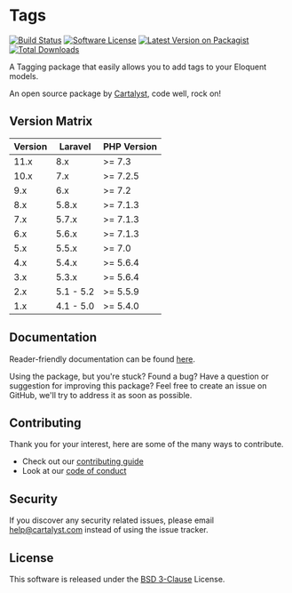 # Tags

[![Build Status][icon-travis]][link-travis]
[![Software License][icon-license]][link-license]
[![Latest Version on Packagist][icon-version]][link-packagist]
[![Total Downloads][icon-downloads]][link-packagist]

A Tagging package that easily allows you to add tags to your Eloquent models.

An open source package by [Cartalyst](https://cartalyst.com), code well, rock on!

## Version Matrix

Version | Laravel   | PHP Version
------- | --------- | ------------
11.x    | 8.x       | >= 7.3
10.x    | 7.x       | >= 7.2.5
9.x     | 6.x       | >= 7.2
8.x     | 5.8.x     | >= 7.1.3
7.x     | 5.7.x     | >= 7.1.3
6.x     | 5.6.x     | >= 7.1.3
5.x     | 5.5.x     | >= 7.0
4.x     | 5.4.x     | >= 5.6.4
3.x     | 5.3.x     | >= 5.6.4
2.x     | 5.1 - 5.2 | >= 5.5.9
1.x     | 4.1 - 5.0 | >= 5.4.0

## Documentation

Reader-friendly documentation can be found [here][link-docs].

Using the package, but you're stuck? Found a bug? Have a question or suggestion for improving this package? Feel free to create an issue on GitHub, we'll try to address it as soon as possible.

## Contributing

Thank you for your interest, here are some of the many ways to contribute.

- Check out our [contributing guide](/.github/CONTRIBUTING.md)
- Look at our [code of conduct](/.github/CODE_OF_CONDUCT.md)

## Security

If you discover any security related issues, please email help@cartalyst.com instead of using the issue tracker.

## License

This software is released under the [BSD 3-Clause](LICENSE) License.

[link-docs]:      https://cartalyst.com/manual/tags
[link-travis]:    https://travis-ci.org/cartalyst/tags
[link-license]:   https://opensource.org/licenses/MIT
[link-packagist]: https://packagist.org/packages/cartalyst/tags

[icon-travis]:    https://travis-ci.org/cartalyst/tags.svg?branch=11.x
[icon-license]:   https://poser.pugx.org/cartalyst/tags/license
[icon-version]:   https://poser.pugx.org/cartalyst/tags/version
[icon-downloads]: https://poser.pugx.org/cartalyst/tags/downloads
